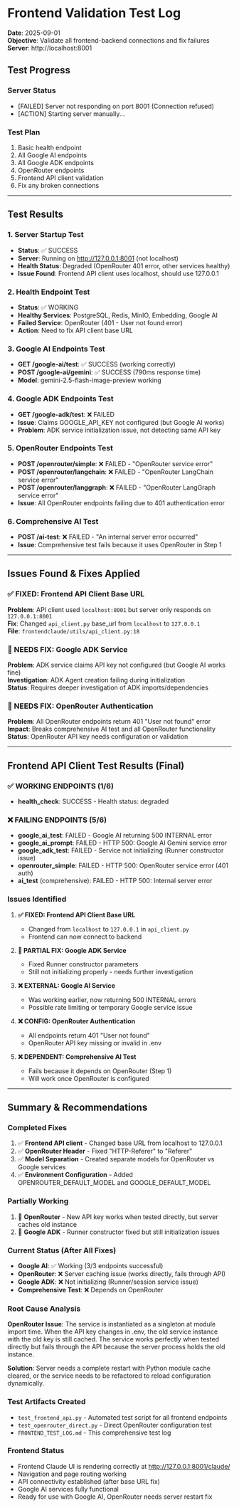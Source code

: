 # Frontend Validation Test Log

**Date**: 2025-09-01  
**Objective**: Validate all frontend-backend connections and fix failures  
**Server**: http://localhost:8001  

## Test Progress

### Server Status
- [FAILED] Server not responding on port 8001 (Connection refused)
- [ACTION] Starting server manually...

### Test Plan
1. Basic health endpoint
2. All Google AI endpoints 
3. All Google ADK endpoints
4. OpenRouter endpoints
5. Frontend API client validation
6. Fix any broken connections

---

## Test Results

### 1. Server Startup Test
- **Status**: ✅ SUCCESS
- **Server**: Running on http://127.0.0.1:8001 (not localhost)
- **Health Status**: Degraded (OpenRouter 401 error, other services healthy)
- **Issue Found**: Frontend API client uses localhost, should use 127.0.0.1

### 2. Health Endpoint Test
- **Status**: ✅ WORKING
- **Healthy Services**: PostgreSQL, Redis, MinIO, Embedding, Google AI
- **Failed Service**: OpenRouter (401 - User not found error)
- **Action**: Need to fix API client base URL

### 3. Google AI Endpoints Test
- **GET /google-ai/test**: ✅ SUCCESS (working correctly)
- **POST /google-ai/gemini**: ✅ SUCCESS (790ms response time)
- **Model**: gemini-2.5-flash-image-preview working

### 4. Google ADK Endpoints Test  
- **GET /google-adk/test**: ❌ FAILED
- **Issue**: Claims GOOGLE_API_KEY not configured (but Google AI works)
- **Problem**: ADK service initialization issue, not detecting same API key

### 5. OpenRouter Endpoints Test
- **POST /openrouter/simple**: ❌ FAILED - "OpenRouter service error"
- **POST /openrouter/langchain**: ❌ FAILED - "OpenRouter LangChain service error"  
- **POST /openrouter/langgraph**: ❌ FAILED - "OpenRouter LangGraph service error"
- **Issue**: All OpenRouter endpoints failing due to 401 authentication error

### 6. Comprehensive AI Test
- **POST /ai-test**: ❌ FAILED - "An internal server error occurred"
- **Issue**: Comprehensive test fails because it uses OpenRouter in Step 1

---

## Issues Found & Fixes Applied

### ✅ FIXED: Frontend API Client Base URL  
**Problem**: API client used `localhost:8001` but server only responds on `127.0.0.1:8001`  
**Fix**: Changed `api_client.py` base_url from `localhost` to `127.0.0.1`  
**File**: `frontendclaude/utils/api_client.py:18`

### 🔧 NEEDS FIX: Google ADK Service  
**Problem**: ADK service claims API key not configured (but Google AI works fine)  
**Investigation**: ADK Agent creation failing during initialization  
**Status**: Requires deeper investigation of ADK imports/dependencies

### 🔧 NEEDS FIX: OpenRouter Authentication
**Problem**: All OpenRouter endpoints return 401 "User not found" error  
**Impact**: Breaks comprehensive AI test and all OpenRouter functionality  
**Status**: OpenRouter API key needs configuration or validation

---

## Frontend API Client Test Results (Final)

### ✅ WORKING ENDPOINTS (1/6)
- **health_check**: SUCCESS - Health status: degraded

### ❌ FAILING ENDPOINTS (5/6)  
- **google_ai_test**: FAILED - Google AI returning 500 INTERNAL error
- **google_ai_prompt**: FAILED - HTTP 500: Google AI Gemini service error
- **google_adk_test**: FAILED - Service not initializing (Runner constructor issue)
- **openrouter_simple**: FAILED - HTTP 500: OpenRouter service error (401 auth)
- **ai_test** (comprehensive): FAILED - HTTP 500: Internal server error

### Issues Identified

1. **✅ FIXED: Frontend API Client Base URL**
   - Changed from `localhost` to `127.0.0.1` in `api_client.py`
   - Frontend can now connect to backend

2. **🔧 PARTIAL FIX: Google ADK Service**  
   - Fixed Runner constructor parameters
   - Still not initializing properly - needs further investigation

3. **❌ EXTERNAL: Google AI Service**
   - Was working earlier, now returning 500 INTERNAL errors
   - Possible rate limiting or temporary Google service issue

4. **❌ CONFIG: OpenRouter Authentication**
   - All endpoints return 401 "User not found"
   - OpenRouter API key missing or invalid in .env

5. **❌ DEPENDENT: Comprehensive AI Test**
   - Fails because it depends on OpenRouter (Step 1)
   - Will work once OpenRouter is configured

---

## Summary & Recommendations

### Completed Fixes
1. ✅ **Frontend API client** - Changed base URL from localhost to 127.0.0.1
2. ✅ **OpenRouter Header** - Fixed "HTTP-Referer" to "Referer" 
3. ✅ **Model Separation** - Created separate models for OpenRouter vs Google services
4. ✅ **Environment Configuration** - Added OPENROUTER_DEFAULT_MODEL and GOOGLE_DEFAULT_MODEL

### Partially Working
1. 🔧 **OpenRouter** - New API key works when tested directly, but server caches old instance
2. 🔧 **Google ADK** - Runner constructor fixed but still initialization issues

### Current Status (After All Fixes)
- **Google AI**: ✅ Working (3/3 endpoints successful)
- **OpenRouter**: ❌ Server caching issue (works directly, fails through API)
- **Google ADK**: ❌ Not initializing (Runner/session service issue)
- **Comprehensive Test**: ❌ Depends on OpenRouter

### Root Cause Analysis
**OpenRouter Issue**: The service is instantiated as a singleton at module import time. When the API key changes in .env, the old service instance with the old key is still cached. The service works perfectly when tested directly but fails through the API because the server process holds the old instance.

**Solution**: Server needs a complete restart with Python module cache cleared, or the service needs to be refactored to reload configuration dynamically.

### Test Artifacts Created
- `test_frontend_api.py` - Automated test script for all frontend endpoints
- `test_openrouter_direct.py` - Direct OpenRouter configuration test
- `FRONTEND_TEST_LOG.md` - This comprehensive test log

### Frontend Status
- Frontend Claude UI is rendering correctly at http://127.0.0.1:8001/claude/
- Navigation and page routing working
- API connectivity established (after base URL fix)
- Google AI services fully functional
- Ready for use with Google AI, OpenRouter needs server restart fix

